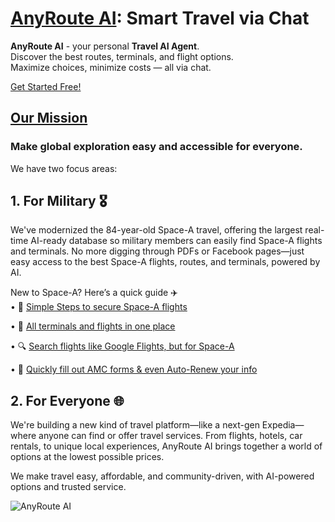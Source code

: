# [AnyRoute AI](https://anyrouteai.com): Smart Travel via Chat

**AnyRoute AI** - your personal **Travel AI Agent**.  
Discover the best routes, terminals, and flight options.  
Maximize choices, minimize costs — all via chat.  
 
[Get Started Free!](https://anyrouteai.com/register)

## [Our Mission](https://anyrouteai.com/about)
### Make global exploration easy and accessible for everyone.


We have two focus areas:
## 1. For Military 🎖
We've modernized the 84-year-old Space-A travel, offering the largest real-time AI-ready database so military members can easily find Space-A flights and terminals. No more digging through PDFs or Facebook pages—just easy access to the best Space-A flights, routes, and terminals, powered by AI.

New to Space-A? Here’s a quick guide ✈️  
• 🛫 [Simple Steps to secure Space-A flights](https://anyrouteai.com/blog/everything-you-need-to-know-about-space-a-travel)

• 📍 [All terminals and flights in one place](https://anyrouteai.com/terminals)

• 🔍 [Search flights like Google Flights, but for Space-A](https://anyrouteai.com/flight-routing)

• 📝 [Quickly fill out AMC forms & even Auto-Renew your info](https://anyrouteai.com/rapid-fill)


## 2. For Everyone 🌐
We're building a new kind of travel platform—like a next-gen Expedia—where anyone can find or offer travel services. From flights, hotels, car rentals, to unique local experiences, AnyRoute AI brings together a world of options at the lowest possible prices.

We make travel easy, affordable, and community-driven, with AI-powered options and trusted service.

![AnyRoute AI](https://private-user-images.githubusercontent.com/186986863/382503057-69434368-13cd-4c4c-9cc3-ebfb2547288e.gif?jwt=eyJhbGciOiJIUzI1NiIsInR5cCI6IkpXVCJ9.eyJpc3MiOiJnaXRodWIuY29tIiwiYXVkIjoicmF3LmdpdGh1YnVzZXJjb250ZW50LmNvbSIsImtleSI6ImtleTUiLCJleHAiOjE3MzA1Nzc0MjEsIm5iZiI6MTczMDU3NzEyMSwicGF0aCI6Ii8xODY5ODY4NjMvMzgyNTAzMDU3LTY5NDM0MzY4LTEzY2QtNGM0Yy05Y2MzLWViZmIyNTQ3Mjg4ZS5naWY_WC1BbXotQWxnb3JpdGhtPUFXUzQtSE1BQy1TSEEyNTYmWC1BbXotQ3JlZGVudGlhbD1BS0lBVkNPRFlMU0E1M1BRSzRaQSUyRjIwMjQxMTAyJTJGdXMtZWFzdC0xJTJGczMlMkZhd3M0X3JlcXVlc3QmWC1BbXotRGF0ZT0yMDI0MTEwMlQxOTUyMDFaJlgtQW16LUV4cGlyZXM9MzAwJlgtQW16LVNpZ25hdHVyZT00NGIwMmE5ODc2Y2M2M2VhZjIwMTdhYzRmMjM0Nzg0NTA0N2JmNDBmMDYyZDJhNGNlYzY1NDVjZWEyMDYyY2Q3JlgtQW16LVNpZ25lZEhlYWRlcnM9aG9zdCJ9.IUckHdmSRN7MFzmnh5XJKF7pVaiJoQkJDYljR2DLJdM)
